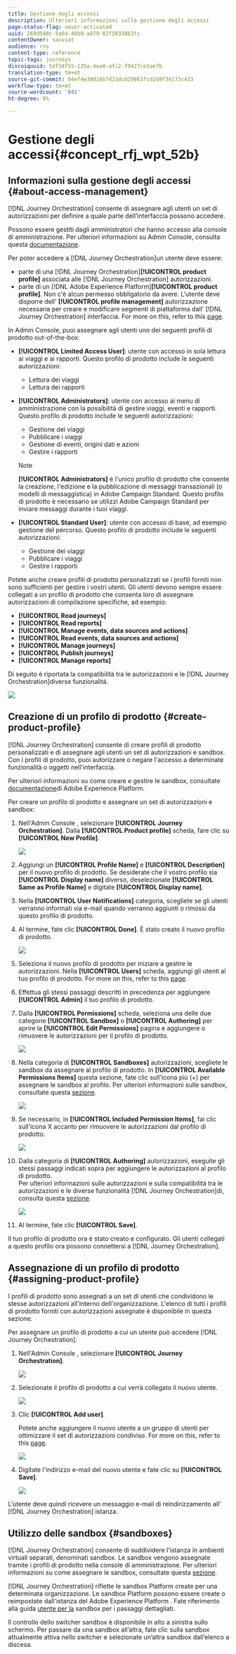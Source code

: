 ```yaml
---
title: Gestione degli accessi
description: Ulteriori informazioni sulla gestione degli accessi
page-status-flag: never-activated
uuid: 269d590c-5a6d-40b9-a879-02f5033863fc
contentOwner: sauviat
audience: rns
content-type: reference
topic-tags: journeys
discoiquuid: 5df34f55-135a-4ea8-afc2-f9427ce5ae7b
translation-type: tm+mt
source-git-commit: 94ef4e30d16b7d23dc029863fcd2d9f34173c433
workflow-type: tm+mt
source-wordcount: '841'
ht-degree: 0%

---
```



# Gestione degli accessi{#concept_rfj_wpt_52b}

## Informazioni sulla gestione degli accessi {#about-access-management}

[!DNL Journey Orchestration] consente di assegnare agli utenti un set di autorizzazioni per definire a quale parte dell’interfaccia possono accedere.

Possono essere gestiti dagli amministratori che hanno accesso alla console di amministrazione. Per ulteriori informazioni su Admin Console, consulta questa [documentazione](https://helpx.adobe.com/enterprise/managing/user-guide.html).

Per poter accedere a [!DNL Journey Orchestration]un utente deve essere:

* parte di una [!DNL Journey Orchestration]**[!UICONTROL product profile]** associata alle [!DNL Journey Orchestration] autorizzazioni.
* parte di un [!DNL Adobe Experience Platform]**[!UICONTROL product profile]**. Non c&#39;è alcun permesso obbligatorio da avere. L&#39;utente deve disporre dell&#39; **[!UICONTROL profile management]** autorizzazione necessaria per creare e modificare segmenti di piattaforma dall&#39; [!DNL Journey Orchestration] interfaccia. For more on this, refer to this [page](https://docs.adobe.com/content/help/en/experience-platform/access-control/home.html#adobe-admin-console).

In Admin Console, puoi assegnare agli utenti uno dei seguenti profili di prodotto out-of-the-box:

* **[!UICONTROL Limited Access User]**: utente con accesso in sola lettura ai viaggi e ai rapporti. Questo profilo di prodotto include le seguenti autorizzazioni:
   * Lettura dei viaggi
   * Lettura dei rapporti

* **[!UICONTROL Administrators]**: utente con accesso ai menu di amministrazione con la possibilità di gestire viaggi, eventi e rapporti. Questo profilo di prodotto include le seguenti autorizzazioni:
   * Gestione dei viaggi
   * Pubblicare i viaggi
   * Gestione di eventi, origini dati e azioni
   * Gestire i rapporti

   >[!NOTE]
   >
   >**[!UICONTROL Administrators]** è l&#39;unico profilo di prodotto che consente la creazione, l&#39;edizione e la pubblicazione di messaggi transazionali (o modelli di messaggistica) in  Adobe Campaign Standard. Questo profilo di prodotto è necessario se utilizzi  Adobe Campaign Standard per inviare messaggi durante i tuoi viaggi.

* **[!UICONTROL Standard User]**: utente con accesso di base, ad esempio gestione del percorso. Questo profilo di prodotto include le seguenti autorizzazioni:
   * Gestione dei viaggi
   * Pubblicare i viaggi
   * Gestire i rapporti

Potete anche creare profili di prodotto personalizzati se i profili forniti non sono sufficienti per gestire i vostri utenti.
Gli utenti devono sempre essere collegati a un profilo di prodotto che consenta loro di assegnare autorizzazioni di compilazione specifiche, ad esempio:

* **[!UICONTROL Read journeys]**
* **[!UICONTROL Read reports]**
* **[!UICONTROL Manage events, data sources and actions]**
* **[!UICONTROL Read events, data sources and actions]**
* **[!UICONTROL Manage journeys]**
* **[!UICONTROL Publish journeys]**
* **[!UICONTROL Manage reports]**

Di seguito è riportata la compatibilità tra le autorizzazioni e le [!DNL Journey Orchestration]diverse funzionalità.

![](../assets/journey_permission.png)

## Creazione di un profilo di prodotto {#create-product-profile}

[!DNL Journey Orchestration] consente di creare profili di prodotto personalizzati e di assegnare agli utenti un set di autorizzazioni e sandbox. Con i profili di prodotto, puoi autorizzare o negare l&#39;accesso a determinate funzionalità o oggetti nell&#39;interfaccia.

Per ulteriori informazioni su come creare e gestire le sandbox, consultate [documentazione](https://docs.adobe.com/content/help/en/experience-platform/sandbox/ui/user-guide.html)di Adobe Experience Platform.

Per creare un profilo di prodotto e assegnare un set di autorizzazioni e sandbox:

1. Nell&#39;Admin Console , selezionare **[!UICONTROL Journey Orchestration]**. Dalla **[!UICONTROL Product profile]** scheda, fare clic su **[!UICONTROL New Profile]**.

   ![](../assets/user_management_5.png)

1. Aggiungi un **[!UICONTROL Profile Name]** e **[!UICONTROL Description]** per il nuovo profilo di prodotto. Se desiderate che il vostro profilo sia **[!UICONTROL Display name]** diverso, deselezionate **[!UICONTROL Same as Profile Name]** e digitate **[!UICONTROL Display name]**.

1. Nella **[!UICONTROL User Notifications]** categoria, scegliete se gli utenti verranno informati via e-mail quando verranno aggiunti o rimossi da questo profilo di prodotto.

1. Al termine, fate clic **[!UICONTROL Done]**. È stato creato il nuovo profilo di prodotto.

   ![](../assets/user_management_1.png)

1. Seleziona il nuovo profilo di prodotto per iniziare a gestire le autorizzazioni. Nella **[!UICONTROL Users]** scheda, aggiungi gli utenti al tuo profilo di prodotto. For more on this, refer to this [page](../about/access-management.md#assigning-product-profile).

1. Effettua gli stessi passaggi descritti in precedenza per aggiungere **[!UICONTROL Admin]** il tuo profilo di prodotto.

1. Dalla **[!UICONTROL Permissions]** scheda, seleziona una delle due categorie **[!UICONTROL Sandbox]** o **[!UICONTROL Authoring]** per aprire la **[!UICONTROL Edit Permissions]** pagina e aggiungere o rimuovere le autorizzazioni per il profilo di prodotto.

   ![](../assets/user_management_7.png)

1. Nella categoria di **[!UICONTROL Sandboxes]** autorizzazioni, scegliete le sandbox da assegnare al profilo di prodotto. In **[!UICONTROL Available Permissions Items]** questa sezione, fate clic sull&#39;icona più (+) per assegnare le sandbox al profilo. Per ulteriori informazioni sulle sandbox, consultate questa [sezione](../about/access-management.md#sandboxes).

   ![](../assets/user_management_8.png)

1. Se necessario, in **[!UICONTROL Included Permission Items]**, fai clic sull&#39;icona X accanto per rimuovere le autorizzazioni dal profilo di prodotto.

   ![](../assets/user_management_9.png)

1. Dalla categoria di **[!UICONTROL Authoring]** autorizzazioni, eseguite gli stessi passaggi indicati sopra per aggiungere le autorizzazioni al profilo di prodotto.
   <br>Per ulteriori informazioni sulle autorizzazioni e sulla compatibilità tra le autorizzazioni e le diverse funzionalità [!DNL Journey Orchestration]di, consulta questa [sezione](../about/access-management.md#about-access-management).

   ![](../assets/user_management_10.png)

1. Al termine, fate clic **[!UICONTROL Save]**.

Il tuo profilo di prodotto ora è stato creato e configurato. Gli utenti collegati a questo profilo ora possono connettersi a [!DNL Journey Orchestration].

## Assegnazione di un profilo di prodotto {#assigning-product-profile}

I profili di prodotto sono assegnati a un set di utenti che condividono le stesse autorizzazioni all&#39;interno dell&#39;organizzazione.
L&#39;elenco di tutti i profili di prodotto forniti con autorizzazioni assegnate è disponibile in questa sezione.

Per assegnare un profilo di prodotto a cui un utente può accedere [!DNL Journey Orchestration]:

1. Nell&#39;Admin Console , selezionare **[!UICONTROL Journey Orchestration]**.

   ![](../assets/user_management.png)

1. Selezionate il profilo di prodotto a cui verrà collegato il nuovo utente.

   ![](../assets/user_management_2.png)

1. Clic **[!UICONTROL Add user]**.

   Potete anche aggiungere il nuovo utente a un gruppo di utenti per ottimizzare il set di autorizzazioni condiviso. For more on this, refer to this [page](https://helpx.adobe.com/enterprise/using/user-groups.html).

   ![](../assets/user_management_3.png)

1. Digitate l&#39;indirizzo e-mail del nuovo utente e fate clic su **[!UICONTROL Save]**.

   ![](../assets/user_management_4.png)

L’utente deve quindi ricevere un messaggio e-mail di reindirizzamento all’ [!DNL Journey Orchestration] istanza.

## Utilizzo delle sandbox {#sandboxes}

[!DNL Journey Orchestration] consente di suddividere l&#39;istanza in ambienti virtuali separati, denominati sandbox.
Le sandbox vengono assegnate tramite i profili di prodotto nella console di amministrazione. Per ulteriori informazioni su come assegnare le sandbox, consultate questa [sezione](../about/access-management.md#create-product-profile).

[!DNL Journey Orchestration] riflette le sandbox Platform create per una determinata organizzazione.
Le sandbox Platform possono essere create o reimpostate dall&#39;istanza del Adobe Experience Platform . Fate riferimento alla guida [utente per la](https://docs.adobe.com/content/help/en/experience-platform/sandbox/ui/user-guide.html) sandbox per i passaggi dettagliati.

Il controllo dello switcher sandbox è disponibile in alto a sinistra sullo schermo. Per passare da una sandbox all’altra, fate clic sulla sandbox attualmente attiva nello switcher e selezionate un’altra sandbox dall’elenco a discesa.
